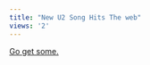 ```yaml
---
title: "New U2 Song Hits The web"
views: '2'
---
```

<p><a href="https://u2log.com/archive/002909.shtml">Go get some.</a></p>
